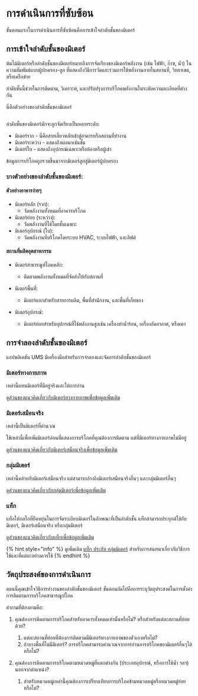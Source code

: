 # การดำเนินการที่ซับซ้อน

ขั้นตอนแรกในการดำเนินการที่ซับซ้อนคือการเข้าใจลำดับชั้นของมิเตอร์

## การเข้าใจลำดับชั้นของมิเตอร์

ต้นไม้มิเตอร์หรือลำดับชั้นของมิเตอร์หมายถึงการจัดเรียงของมิเตอร์พลังงาน (เช่น ไฟฟ้า, ก๊าซ, น้ำ) ในความสัมพันธ์แบบผู้ปกครอง-ลูก ที่แสดงถึงวิธีการวัดและรวมการใช้พลังงานภายในสถานที่, วิทยาเขต, หรือเครือข่าย&#x20;

ลำดับชั้นนี้ช่วยในการติดตาม, วิเคราะห์, และปรับปรุงการบริโภคพลังงานในระดับความละเอียดที่ต่างกัน



นี่คือตัวอย่างของลำดับชั้นของมิเตอร์

<figure><img src="../.gitbook/assets/image (13).png" alt=""><figcaption></figcaption></figure>

ลำดับชั้นของมิเตอร์มักจะถูกจัดเรียงเป็นหลายระดับ:

* มิเตอร์ราก - นี่คือสายเลี้ยวหลักเข้าสู่อาคารหรือสถานที่ทำงาน
* มิเตอร์ระหว่าง - แสดงถึงแผนกเช่นชั้น
* มิเตอร์ใบ - แสดงถึงอุปกรณ์เฉพาะหรือห้องหรือผู้เช่า

ข้อมูลการบริโภคถูกรวมขึ้นมาจากมิเตอร์ลูกสู่มิเตอร์ผู้ปกครอง



### บางตัวอย่างของลำดับชั้นของมิเตอร์:

#### ตัวอย่างอาคารง่ายๆ

* มิเตอร์หลัก (ราก):&#x20;
  * วัดพลังงานทั้งหมดที่อาคารบริโภค
* มิเตอร์ย่อย (ระหว่าง):
  * วัดพลังงานที่ใช้โดยชั้นเฉพาะ
* มิเตอร์อุปกรณ์ (ใบ):
  * วัดพลังงานที่บริโภคโดยระบบ HVAC, ระบบไฟฟ้า, และลิฟต์

#### สถานที่ผลิตอุตสาหกรรม

* มิเตอร์สาธารณูปโภคหลัก:
  * ติดตามพลังงานทั้งหมดที่จัดส่งให้กับสถานที่
* มิเตอร์พื้นที่:
  * &#x20;มิเตอร์แยกสำหรับสายการผลิต, พื้นที่สำนักงาน, และพื้นที่เก็บของ
*   มิเตอร์อุปกรณ์:

    * มิเตอร์ย่อยสำหรับอุปกรณ์ที่ใช้พลังงานสูงเช่น เครื่องทำน้ำร้อน, เครื่องอัดอากาศ, หรือเตา



## การจำลองลำดับชั้นของมิเตอร์

แอปพลิเคชัน UMS มีเครื่องมือสำหรับการจำลองและจัดการลำดับชั้นของมิเตอร์

### มิเตอร์ทางกายภาพ

เหล่านี้แทนมิเตอร์ที่มีอยู่จริงและให้การอ่าน

[ดูส่วนของแนวคิดเกี่ยวกับมิเตอร์ทางกายภาพเพื่อข้อมูลเพิ่มเติม](complex-implementations.md#physical-meters)

### มิเตอร์เสมือนจริง

เหล่านี้เป็นมิเตอร์ที่คำนวณ

ใช้เหล่านี้เพื่อเพิ่มมิเตอร์อ่อนที่แสดงการบริโภคที่คุณต้องการติดตาม แต่ที่มิเตอร์ทางกายภาพไม่มีอยู่

[ดูส่วนของแนวคิดเกี่ยวกับมิเตอร์เสมือนจริงเพื่อข้อมูลเพิ่มเติม](complex-implementations.md#virtual-meters)



### กลุ่มมิเตอร์

เหล่านี้คล้ายกับมิเตอร์เสมือนจริง แต่สามารถอ้างอิงมิเตอร์เสมือนจริงอื่นๆ และกลุ่มมิเตอร์อื่นๆ

[ดูส่วนของแนวคิดเกี่ยวกับกลุ่มมิเตอร์เพื่อข้อมูลเพิ่มเติม](complex-implementations.md#meter-groups)

### แท็ก

แท็กให้กลไกที่ยืดหยุ่นในการจัดระเบียบมิเตอร์ในลักษณะที่เป็นลำดับชั้น แท็กสามารถประยุกต์ใช้กับมิเตอร์, มิเตอร์เสมือนจริง หรือกลุ่มมิเตอร์

[ดูส่วนของแนวคิดเกี่ยวกับแท็กเพื่อข้อมูลเพิ่มเติม](complex-implementations.md#tags)

{% hint style="info" %}
ดูเพิ่มเติม [แท็ก ประกับ กลุ่มมิเตอร์](../readme/concepts/tags-vs-meter-groups.md) สำหรับการสนทนาเกี่ยวกับวิธีการใช้และที่แต่ละอย่างควรใช้
{% endhint %}



## วัตถุประสงค์ของการดำเนินการ

ตอนนี้คุณเข้าใจวิธีการทำงานของลำดับชั้นของมิเตอร์ ขั้นตอนถัดไปคือการระบุวัตถุประสงค์ในการตั้งค่าการติดตามการบริโภคสาธารณูปโภค



คำถามที่ต้องถามคือ:

1. คุณต้องการติดตามการบริโภคสำหรับอาคารทั้งหมดเท่านั้นหรือไม่? หรือสำหรับแต่ละสถานที่ย่อยด้วย?
   1. แต่ละสถานที่ย่อยที่ต้องการติดตามมีมิเตอร์ทางกายภาพของตัวเองหรือไม่?
   2. ถ้าบางพื้นที่ไม่มีมิเตอร์? การบริโภคสามารถคำนวณจากการอ่านการบริโภคของมิเตอร์อื่นๆได้หรือไม่?
2. คุณต้องการติดตามการบริโภคตามหมวดหมู่ที่แตกต่างกัน (ประเภทอุปกรณ์, หรือการใช้น้ำ ฯลฯ) นอกจากตำแหน่ง?

    1. สำหรับหมวดหมู่เหล่านี้คุณต้องการเปรียบเทียบการบริโภคข้ามหมวดหมู่หรือหมวดหมู่ย่อยหรือไม่?





